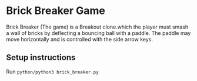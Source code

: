# Brick Breaker Game

Brick Breaker (The game) is a Breakout clone.which the player must smash a wall of bricks by deflecting a bouncing ball with a paddle. The paddle may move horizontally and is controlled with the side arrow keys.

## Setup instructions

Run `python/python3 brick_breaker.py`

